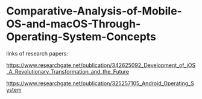 # Comparative-Analysis-of-Mobile-OS-and-macOS-Through-Operating-System-Concepts

links of research papers:

https://www.researchgate.net/publication/342625092_Development_of_iOS_A_Revolutionary_Transformation_and_the_Future


https://www.researchgate.net/publication/325257105_Android_Operating_System




